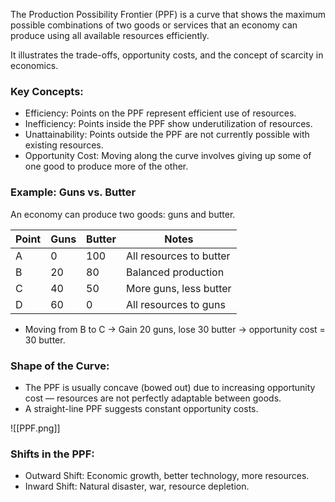 The Production Possibility Frontier (PPF) is a curve that shows the maximum possible combinations of two goods or services that an economy can produce using all available resources efficiently.

It illustrates the trade-offs, opportunity costs, and the concept of scarcity in economics.

### Key Concepts:

- Efficiency: Points on the PPF represent efficient use of resources.
- Inefficiency: Points inside the PPF show underutilization of resources.
- Unattainability: Points outside the PPF are not currently possible with existing resources.
- Opportunity Cost: Moving along the curve involves giving up some of one good to produce more of the other.
    
### Example: Guns vs. Butter

An economy can produce two goods: guns and butter.

|Point|Guns|Butter|Notes|
|---|---|---|---|
|A|0|100|All resources to butter|
|B|20|80|Balanced production|
|C|40|50|More guns, less butter|
|D|60|0|All resources to guns|

- Moving from B to C → Gain 20 guns, lose 30 butter → opportunity cost = 30 butter.
    
### Shape of the Curve:

- The PPF is usually concave (bowed out) due to increasing opportunity cost — resources are not perfectly adaptable between goods.
- A straight-line PPF suggests constant opportunity costs.

![[PPF.png]]

### Shifts in the PPF:

- Outward Shift: Economic growth, better technology, more resources.
- Inward Shift: Natural disaster, war, resource depletion.
